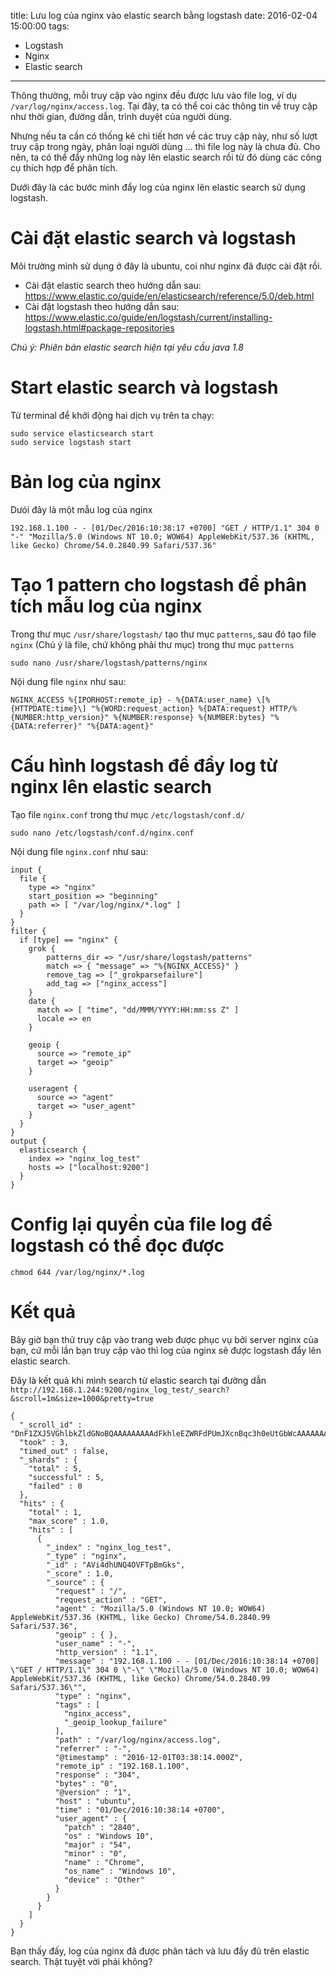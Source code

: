 title: Lưu log của nginx vào elastic search bằng logstash
date: 2016-02-04 15:00:00
tags:
  - Logstash
  - Nginx
  - Elastic search
---

Thông thường, mỗi truy cập vào nginx đều được lưu vào file log, ví dụ `/var/log/nginx/access.log`. Tại đây, ta có thể coi các thông tin về truy cập như thời gian, đường dẫn, trình duyệt của người dùng.

Nhưng nếu ta cần có thống kê chi tiết hơn về các truy cập này, như số lượt truy cập trong ngày, phân loại người dùng ... thì file log này là chưa đủ. Cho nên, ta có thể đẩy những log này lên elastic search rồi từ đó dùng các công cụ thích hợp để phân tích.

Dưới đây là các bước mình đẩy log của nginx lên elastic search sử dụng logstash.

# Cài đặt elastic search và logstash

Môi trường mình sử dụng ở đây là ubuntu, coi như nginx đã được cài đặt rồi.

- Cài đặt elastic search theo hướng dẫn sau: https://www.elastic.co/guide/en/elasticsearch/reference/5.0/deb.html
- Cài đặt logstash theo hướng dẫn sau: https://www.elastic.co/guide/en/logstash/current/installing-logstash.html#package-repositories

*Chú ý: Phiên bản elastic search hiện tại yêu cầu java 1.8*

# Start elastic search và logstash

Từ terminal để khởi động hai dịch vụ trên ta chạy:

```
sudo service elasticsearch start
sudo service logstash start
```

# Bản log của nginx

Dưói đây là một mẫu log của nginx

```
192.168.1.100 - - [01/Dec/2016:10:38:17 +0700] "GET / HTTP/1.1" 304 0 "-" "Mozilla/5.0 (Windows NT 10.0; WOW64) AppleWebKit/537.36 (KHTML, like Gecko) Chrome/54.0.2840.99 Safari/537.36"
```

# Tạo 1 pattern cho logstash để phân tích mẫu log của nginx

Trong thư mục `/usr/share/logstash/` tạo thư mục `patterns`, sau đó tạo file `nginx` (Chú ý là file, chứ không phải thư mục) trong thư mục `patterns`

```
sudo nano /usr/share/logstash/patterns/nginx
```

Nội dung file `nginx` như sau:

```
NGINX_ACCESS %{IPORHOST:remote_ip} - %{DATA:user_name} \[%{HTTPDATE:time}\] "%{WORD:request_action} %{DATA:request} HTTP/%{NUMBER:http_version}" %{NUMBER:response} %{NUMBER:bytes} "%{DATA:referrer}" "%{DATA:agent}"
```

# Cấu hình logstash để đẩy log từ nginx lên elastic search

Tạo file `nginx.conf` trong thư mục `/etc/logstash/conf.d/`

```
sudo nano /etc/logstash/conf.d/nginx.conf
```

Nội dung file `nginx.conf` như sau:

```
input {
  file {
    type => "nginx"
    start_position => "beginning"
    path => [ "/var/log/nginx/*.log" ]
  }
}
filter {
  if [type] == "nginx" {
    grok {
        patterns_dir => "/usr/share/logstash/patterns"
        match => { "message" => "%{NGINX_ACCESS}" }
        remove_tag => ["_grokparsefailure"]
        add_tag => ["nginx_access"]
    }
    date {
      match => [ "time", "dd/MMM/YYYY:HH:mm:ss Z" ]
      locale => en
    }

    geoip {
      source => "remote_ip"
      target => "geoip"
    }

    useragent {
      source => "agent"
      target => "user_agent"
    }
  }
}
output {
  elasticsearch {
    index => "nginx_log_test"
    hosts => ["localhost:9200"] 
  }
}
```

# Config lại quyền của file log để logstash có thể đọc được

```
chmod 644 /var/log/nginx/*.log
```

# Kết quả

Bây giờ bạn thử truy cập vào trang web được phục vụ bởi server nginx của bạn, cứ mỗi lần bạn truy cập vào thì log của nginx sẽ được logstash đẩy lên elastic search.

Đây là kết quả khi mình search từ elastic search tại đường dẫn `http://192.168.1.244:9200/nginx_log_test/_search?&scroll=1m&size=1000&pretty=true`

```
{
  "_scroll_id" : "DnF1ZXJ5VGhlbkZldGNoBQAAAAAAAAAdFkhleEZWRFdPUmJXcnBqc3h0eUtGbWcAAAAAAAAAHBZIZXhGVkRXT1JiV3JwanN4dHlLRm1nAAAAAAAAABoWSGV4RlZEV09SYldycGpzeHR5S0ZtZwAAAAAAAAAeFkhleEZWRFdPUmJXcnBqc3h0eUtGbWcAAAAAAAAAGxZIZXhGVkRXT1JiV3JwanN4dHlLRm1n",
  "took" : 3,
  "timed_out" : false,
  "_shards" : {
    "total" : 5,
    "successful" : 5,
    "failed" : 0
  },
  "hits" : {
    "total" : 1,
    "max_score" : 1.0,
    "hits" : [
      {
        "_index" : "nginx_log_test",
        "_type" : "nginx",
        "_id" : "AVi4dhUNQ4OVFTpBmGks",
        "_score" : 1.0,
        "_source" : {
          "request" : "/",
          "request_action" : "GET",
          "agent" : "Mozilla/5.0 (Windows NT 10.0; WOW64) AppleWebKit/537.36 (KHTML, like Gecko) Chrome/54.0.2840.99 Safari/537.36",
          "geoip" : { },
          "user_name" : "-",
          "http_version" : "1.1",
          "message" : "192.168.1.100 - - [01/Dec/2016:10:38:14 +0700] \"GET / HTTP/1.1\" 304 0 \"-\" \"Mozilla/5.0 (Windows NT 10.0; WOW64) AppleWebKit/537.36 (KHTML, like Gecko) Chrome/54.0.2840.99 Safari/537.36\"",
          "type" : "nginx",
          "tags" : [
            "nginx_access",
            "_geoip_lookup_failure"
          ],
          "path" : "/var/log/nginx/access.log",
          "referrer" : "-",
          "@timestamp" : "2016-12-01T03:38:14.000Z",
          "remote_ip" : "192.168.1.100",
          "response" : "304",
          "bytes" : "0",
          "@version" : "1",
          "host" : "ubuntu",
          "time" : "01/Dec/2016:10:38:14 +0700",
          "user_agent" : {
            "patch" : "2840",
            "os" : "Windows 10",
            "major" : "54",
            "minor" : "0",
            "name" : "Chrome",
            "os_name" : "Windows 10",
            "device" : "Other"
          }
        }
      }
    ]
  }
}
```

Bạn thấy đấy, log của nginx đã được phân tách và lưu đầy đủ trên elastic search. Thật tuyệt vời phải không?